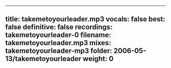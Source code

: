 
---
title: takemetoyourleader.mp3
vocals: false
best: false
definitive: false
recordings: takemetoyourleader-0
filename: takemetoyourleader.mp3
mixes: takemetoyourleader-mp3
folder: 2006-05-13/takemetoyourleader
weight: 0
---
